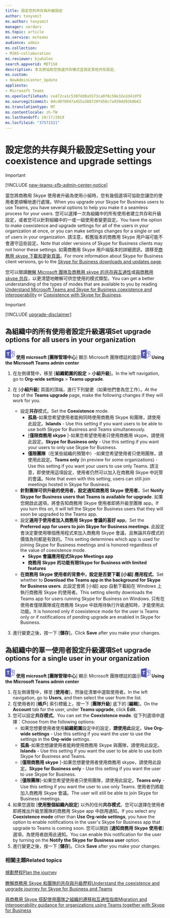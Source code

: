 ```yaml
---
title: 設定您的共存與升級設定
author: tonysmit
ms.author: tonysmit
manager: serdars
ms.topic: article
ms.service: msteams
audience: admin
ms.collection:
- M365-collaboration
ms.reviewer: bjwhalen
search.appverid: MET150
description: 本文將協助您挑選共存模式並設定其他共存設定。
ms.custom:
- NewAdminCenter_Update
appliesto:
- Microsoft Teams
ms.openlocfilehash: ce472ca1c5307dd8a5573ca076c58e32e2d41df9
ms.sourcegitcommit: 0dcd078947a455a388729fd50c7a939dd93b0b61
ms.translationtype: MT
ms.contentlocale: zh-TW
ms.lasthandoff: 10/17/2019
ms.locfileid: "37571521"
---
```

# <a name="setting-your-coexistence-and-upgrade-settings"></a><span data-ttu-id="27e7c-103">設定您的共存與升級設定</span><span class="sxs-lookup"><span data-stu-id="27e7c-103">Setting your coexistence and upgrade settings</span></span>

> [!IMPORTANT]
> [!INCLUDE [new-teams-sfb-admin-center-notice](includes/new-teams-sfb-admin-center-notice.md)]

<span data-ttu-id="27e7c-104">當您將商務用 Skype 使用者升級為使用小組時，您有幾個選項可協助您讓您的使用者更順暢地進行處理。</span><span class="sxs-lookup"><span data-stu-id="27e7c-104">When you upgrade your Skype for Business users to use Teams, you have several options to help you make it a seamless process for your users.</span></span> <span data-ttu-id="27e7c-105">您可以選擇一次為組織中的所有使用者建立共存和升級設定，或者您可以針對組織中的一或一組使用者變更設定。</span><span class="sxs-lookup"><span data-stu-id="27e7c-105">You have the option to make coexistence and upgrade settings for all of the users in your organization at once, or you can make settings changes for a single or set of users in your organization.</span></span> <span data-ttu-id="27e7c-106">請注意，較舊版本的商務用 Skype 用戶端可能不會遵守這些設定。</span><span class="sxs-lookup"><span data-stu-id="27e7c-106">Note that older versions of Skype for Business clients may not honor these settings.</span></span> <span data-ttu-id="27e7c-107">如需商務用 Skype 用戶端版本的詳細資訊，請移至[商務用 skype 下載和更新頁面](https://docs.microsoft.com/en-us/skypeforbusiness/software-updates)。</span><span class="sxs-lookup"><span data-stu-id="27e7c-107">For more information about Skype for Business client versions, go to the [Skype for Business downloads and updates page](https://docs.microsoft.com/en-us/skypeforbusiness/software-updates).</span></span> 

<span data-ttu-id="27e7c-108">您可以閱讀[瞭解 Microsoft 團隊及商務用 skype 的共存與互通性](teams-and-skypeforbusiness-coexistence-and-interoperability.md)或[與商務用 skype 共存](coexistence-chat-calls-presence.md)，以更清楚地瞭解可供您使用的模式類型。</span><span class="sxs-lookup"><span data-stu-id="27e7c-108">You can get a better understanding of the types of modes that are available to you by reading [Understand Microsoft Teams and Skype for Business coexistence and interoperability](teams-and-skypeforbusiness-coexistence-and-interoperability.md) or [Coexistence with Skype for Business](coexistence-chat-calls-presence.md).</span></span>  

> [!IMPORTANT]
> [!INCLUDE [upgrade-disclaimer](includes/upgrade-disclaimer.md)]


## <a name="set-upgrade-options-for-all-users-in-your-organization"></a><span data-ttu-id="27e7c-109">為組織中的所有使用者設定升級選項</span><span class="sxs-lookup"><span data-stu-id="27e7c-109">Set upgrade options for all users in your organization</span></span>

<span data-ttu-id="27e7c-110">![](media/teams-logo-30x30.png) **使用 microsoft [團隊管理中心**] 顯示 Microsoft 團隊標誌的圖示</span><span class="sxs-lookup"><span data-stu-id="27e7c-110">![An icon showing the Microsoft Teams logo](media/teams-logo-30x30.png) **Using the Microsoft Teams admin center**</span></span>

1. <span data-ttu-id="27e7c-111">在左側導覽中，移至 [**組織範圍的設定** > **小組升級**]。</span><span class="sxs-lookup"><span data-stu-id="27e7c-111">In the left navigation, go to **Org-wide settings** > **Teams upgrade**.</span></span> 

2. <span data-ttu-id="27e7c-112">在 [**小組升級**] 頁面的頂端，進行下列變更（如果他們會為您工作）。</span><span class="sxs-lookup"><span data-stu-id="27e7c-112">At the top of the **Teams upgrade** page, make the following changes if they will work for you.</span></span>
    - <span data-ttu-id="27e7c-113">設定**共存**模式。</span><span class="sxs-lookup"><span data-stu-id="27e7c-113">Set the **Coexistence** mode.</span></span>
        - <span data-ttu-id="27e7c-114">**孤島**-如果您希望使用者能夠同時使用商務用 Skype 和團隊，請使用此設定。</span><span class="sxs-lookup"><span data-stu-id="27e7c-114">**Islands** - Use this setting if you want users to be able to use both Skype for Business and Teams simultaneously.</span></span>
        - <span data-ttu-id="27e7c-115">[**僅限商務用 skype** ]-如果您希望使用者只使用商務用 skype，請使用此設定。</span><span class="sxs-lookup"><span data-stu-id="27e7c-115">**Skype for Business only** - Use this setting if you want your users to only use Skype for Business.</span></span>
        - <span data-ttu-id="27e7c-116">**僅限團隊**（在某些組織的預覽中）-如果您希望使用者只使用團隊，請使用此設定。</span><span class="sxs-lookup"><span data-stu-id="27e7c-116">**Teams only** (in preview for some organizations) - Use this setting if you want your users to use only Teams.</span></span> <span data-ttu-id="27e7c-117">請注意，即使使用這項設定，使用者仍然可以加入在商務用 Skype 中託管的會議。</span><span class="sxs-lookup"><span data-stu-id="27e7c-117">Note that even with this setting, users can still join meetings hosted in Skype for Business.</span></span>
    - <span data-ttu-id="27e7c-118">**針對團隊可供升級的使用者，設定通知商務用 Skype 使用者**。</span><span class="sxs-lookup"><span data-stu-id="27e7c-118">Set **Notify Skype for Business users that Teams is available for upgrade**.</span></span> <span data-ttu-id="27e7c-119">如果您開啟此選項，將會告知商務用 Skype 使用者即將升級至團隊 app。</span><span class="sxs-lookup"><span data-stu-id="27e7c-119">If you turn this on, it will tell the Skype for Business users that they will soon be upgraded to the Teams app.</span></span>
    - <span data-ttu-id="27e7c-120">設定**適用于使用者加入商務用 Skype 會議的喜好 app**。</span><span class="sxs-lookup"><span data-stu-id="27e7c-120">Set the **Preferred app for users to join Skype for Business meetings**.</span></span> <span data-ttu-id="27e7c-121">此設定會決定要使用哪個應用程式來加入商務用 Skype 會議，且無論共存模式的價值為何都是有效的。</span><span class="sxs-lookup"><span data-stu-id="27e7c-121">This setting determines which app is used for joining Skype for Business meetings and is honored regardless of the value of coexistence mode.</span></span>
      - <span data-ttu-id="27e7c-122">**Skype 會議應用程式**</span><span class="sxs-lookup"><span data-stu-id="27e7c-122">**Skype Meetings app**</span></span>
      - <span data-ttu-id="27e7c-123">**商務用 Skype 的功能有限**</span><span class="sxs-lookup"><span data-stu-id="27e7c-123">**Skype for Business with limited features**</span></span>
    - <span data-ttu-id="27e7c-124">**在商務用 Skype 使用者的背景中，設定是否要下載 [小組] 應用程式**。</span><span class="sxs-lookup"><span data-stu-id="27e7c-124">Set whether to **Download the Teams app in the background for Skype for Business users**.</span></span>  <span data-ttu-id="27e7c-125">此設定會將 [小組] app 自動下載給在 Windows 上執行商務用 Skype 的使用者。</span><span class="sxs-lookup"><span data-stu-id="27e7c-125">This setting silently downloads the Teams app for users running Skype for Business on Windows.</span></span> <span data-ttu-id="27e7c-126">只有在使用者僅限團隊或在商務用 Skype 中啟用待執行升級通知時，才能使用此功能。</span><span class="sxs-lookup"><span data-stu-id="27e7c-126">It is honored only if coexistence mode for the user is Teams only or if notifications of pending upgrade are enabled in Skype for Business.</span></span>
3. <span data-ttu-id="27e7c-127">進行變更之後，按一下 [**儲存**]。</span><span class="sxs-lookup"><span data-stu-id="27e7c-127">Click **Save** after you make your changes.</span></span>

## <a name="set-upgrade-options-for-a-single-user-in-your-organization"></a><span data-ttu-id="27e7c-128">為組織中的單一使用者設定升級選項</span><span class="sxs-lookup"><span data-stu-id="27e7c-128">Set upgrade options for a single user in your organization</span></span>

<span data-ttu-id="27e7c-129">![](media/teams-logo-30x30.png) **使用 microsoft [團隊管理中心**] 顯示 Microsoft 團隊標誌的圖示</span><span class="sxs-lookup"><span data-stu-id="27e7c-129">![An icon showing the Microsoft Teams logo](media/teams-logo-30x30.png) **Using the Microsoft Teams admin center**</span></span>

1. <span data-ttu-id="27e7c-130">在左側導覽中，移至 [**使用者**]，然後從清單中選取使用者。</span><span class="sxs-lookup"><span data-stu-id="27e7c-130">In the left navigation, go to **Users**, and then select the user from the list.</span></span> 
2. <span data-ttu-id="27e7c-131">在使用者的 [**帳戶**] 索引標籤上，按一下 [**團隊升級**] 底下的 [**編輯**]。</span><span class="sxs-lookup"><span data-stu-id="27e7c-131">On the **Account** tab for the user, under **Teams upgrade**, click **Edit**.</span></span>
3. <span data-ttu-id="27e7c-132">您可以設定**共存模式**。</span><span class="sxs-lookup"><span data-stu-id="27e7c-132">You can set the **Coexistence mode**.</span></span> <span data-ttu-id="27e7c-133">從下列選項中選擇：</span><span class="sxs-lookup"><span data-stu-id="27e7c-133">Choose from the following options:</span></span>
     - <span data-ttu-id="27e7c-134">如果您想要使用者使用**組織範圍**設定中的設定，**請使用此**設定。</span><span class="sxs-lookup"><span data-stu-id="27e7c-134">**Use Org-wide settings** - Use this setting if you want the user to use the settings in the **Org-wide** settings.</span></span> 
     - <span data-ttu-id="27e7c-135">**孤島**-如果您想讓使用者能夠使用商務用 Skype 與團隊，請使用此設定。</span><span class="sxs-lookup"><span data-stu-id="27e7c-135">**Islands** - Use this setting if you want the user to be able to use both Skype for Business and Teams.</span></span> 
     - <span data-ttu-id="27e7c-136">[**僅限商務用 skype** ]-如果您想要使用者使用商務用 skype，請使用此設定。</span><span class="sxs-lookup"><span data-stu-id="27e7c-136">**Skype for Business only** - Use this setting if you want the user to use Skype for Business.</span></span> 
     - <span data-ttu-id="27e7c-137">[**僅限團隊**]-如果您希望使用者只使用團隊，請使用此設定。</span><span class="sxs-lookup"><span data-stu-id="27e7c-137">**Teams only** - Use this setting if you want the user to use only Teams.</span></span> <span data-ttu-id="27e7c-138">使用者仍將能加入商務用 Skype 會議。</span><span class="sxs-lookup"><span data-stu-id="27e7c-138">The user will still be able to join Skype for Business meetings.</span></span>
4. <span data-ttu-id="27e7c-139">如果您選取 [**使用整個組織內設定**] 以外的任何**共存模式**，您可以選擇在使用者即將推出升級至團隊的商務用 Skype app 中啟用通知。</span><span class="sxs-lookup"><span data-stu-id="27e7c-139">If you select any **Coexistence mode** other than **Use Org-wide settings**, you have the option to enable notifications in the user's Skype for Business app that upgrade to Teams is coming soon.</span></span> <span data-ttu-id="27e7c-140">您可以開啟 [**通知商務用 Skype 使用者**] 選項，為使用者啟用此通知。</span><span class="sxs-lookup"><span data-stu-id="27e7c-140">You can enable this notification for the user by turning on the **Notify the Skype for Business user** option.</span></span>
5. <span data-ttu-id="27e7c-141">進行變更之後，按一下 [**儲存**]。</span><span class="sxs-lookup"><span data-stu-id="27e7c-141">Click **Save** after you make your changes.</span></span>

### <a name="related-topics"></a><span data-ttu-id="27e7c-142">相關主題</span><span class="sxs-lookup"><span data-stu-id="27e7c-142">Related topics</span></span>
[<span data-ttu-id="27e7c-143">規劃歷程</span><span class="sxs-lookup"><span data-stu-id="27e7c-143">Plan the journey</span></span>](upgrade-plan-journey.md)

[<span data-ttu-id="27e7c-144">瞭解商務用 Skype 和團隊的共存與升級歷程</span><span class="sxs-lookup"><span data-stu-id="27e7c-144">Understand the coexistence and upgrade journey for Skype for Business and Teams</span></span>](upgrade-and-coexistence-of-skypeforbusiness-and-teams.md)

[<span data-ttu-id="27e7c-145">與商務用 Skype 搭配使用團隊之組織的遷移和互通性指南</span><span class="sxs-lookup"><span data-stu-id="27e7c-145">Migration and interoperability guidance for organizations using Teams together with Skype for Business</span></span>](migration-interop-guidance-for-teams-with-skype.md)
